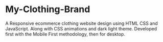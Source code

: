# My-Clothing-Brand

 A Responsive ecommerce clothing website design using HTML CSS and JavaScript. Along with CSS animations and dark light theme.
 Developed first with the Mobile First methodology, then for desktop.
